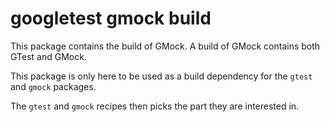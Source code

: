 # googletest gmock build

This package contains the build of GMock.
A build of GMock contains both GTest and GMock.

This package is only here to be used as a build dependency
for the `gtest` and `gmock` packages.

The `gtest` and `gmock` recipes then picks the part they are interested in.
